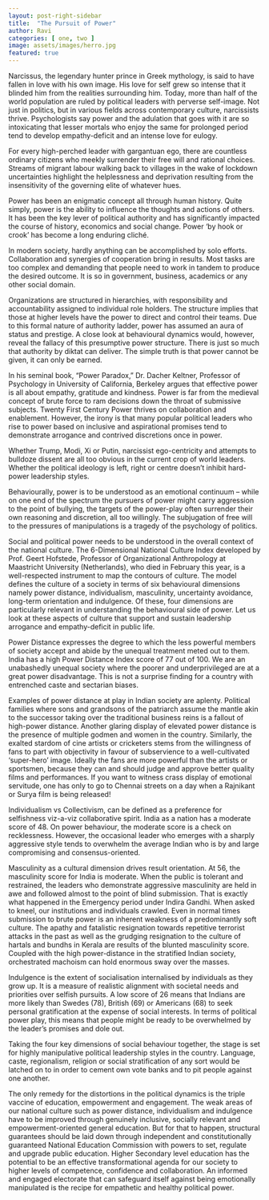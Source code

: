 ```yaml
---
layout: post-right-sidebar
title:  "The Pursuit of Power"
author: Ravi
categories: [ one, two ]
image: assets/images/herro.jpg
featured: true
---
```


Narcissus, the legendary hunter prince in Greek mythology, is said to have fallen  in love with his own image. His love for self grew so intense that it blinded him from the realities surrounding him. Today, more than half of the world population  are ruled by  political leaders with perverse self-image. Not just in politics, but in various fields across contemporary culture,  narcissists thrive. Psychologists say power and the adulation that goes with it are so intoxicating  that lesser mortals who enjoy the same for prolonged period tend to develop empathy-deficit and an intense love for eulogy.

For every high-perched leader with gargantuan ego,  there are countless ordinary citizens who  meekly surrender their free will and rational choices. Streams of migrant labour walking back to villages in the wake of lockdown uncertainties highlight the helplessness and deprivation resulting from the insensitivity of the governing elite of whatever hues.

Power has been an enigmatic concept all through human history. Quite simply, power is the ability to influence the thoughts and actions of others. It has been the key lever of political authority and has significantly impacted the course of history, economics and social change. Power ‘by hook or crook’ has become a long enduring cliché.

In modern society, hardly anything can be accomplished by solo efforts. Collaboration and synergies of cooperation bring in results. Most tasks are too complex and demanding that people need to work in tandem to produce the desired outcome. It is so in government, business, academics or any other social domain.

Organizations are structured in hierarchies, with responsibility and accountability assigned to individual role holders. The structure implies that those at higher levels have the power to direct and control their teams. Due to this formal nature of authority ladder, power has assumed an aura of status and prestige. A close look at behavioural dynamics would, however, reveal the fallacy of this presumptive power structure. There is just so much that authority by diktat can deliver.  The simple truth is that power cannot be given, it can only be earned.

In his seminal book, “Power Paradox,” Dr. Dacher Keltner, Professor of Psychology in University of California, Berkeley argues that effective power is all about empathy, gratitude and kindness. Power is far from the medieval concept of brute force to ram decisions down the throat of  submissive subjects. Twenty First Century Power thrives on collaboration and enablement. However, the irony is that many popular political leaders who rise to power based on inclusive and aspirational promises tend to demonstrate arrogance and contrived discretions once in power.

Whether Trump, Modi,  Xi or Putin, narcissist ego-centricity and attempts to bulldoze dissent are all too obvious in the current crop of world leaders. Whether the political ideology is left, right or centre doesn’t inhibit hard-power leadership styles.

Behaviourally, power is to be understood as an emotional continuum – while on one end of the spectrum the pursuers of power might carry aggression to the point of bullying, the targets of the power-play  often surrender their own reasoning and discretion, all too willingly. The subjugation of free will to the pressures of manipulations is a tragedy of the psychology of politics.

Social and political power needs to be understood in the overall context of the national culture. The 6-Dimensional National Culture Index developed by Prof.  Geert Hofstede, Professor of Organizational Anthropology at Maastricht University (Netherlands), who died in February this year, is a well-respected instrument to map the contours of culture. The model defines the culture of a society in terms of six behavioural dimensions namely power distance, individualism, masculinity, uncertainty avoidance, long-term orientation and indulgence. Of these, four dimensions are particularly relevant in understanding the behavioural side of power.  Let us look at these aspects of culture that support and sustain leadership arrogance and empathy-deficit in public life.

Power Distance expresses the degree to which the less powerful members of society accept and abide by the unequal treatment meted out to them.  India has a high Power Distance Index score of 77 out of 100. We are an unabashedly unequal society where the poorer and underprivileged  are at a great power disadvantage. This is not a surprise finding for a country with entrenched caste and sectarian biases.

Examples of power distance at play in Indian society are aplenty. Political families where sons and grandsons of the patriarch assume the mantle akin to the successor taking over the traditional business reins is a fallout of high-power distance. Another glaring display of elevated power distance is the presence of multiple godmen and women in the country. Similarly, the exalted stardom of cine artists or cricketers stems from the willingness of fans to part with objectivity in favour of subservience to a well-cultivated ‘super-hero’ image. Ideally the fans are more powerful than the artists or sportsmen, because they can and should judge and approve better quality films and performances. If you want to witness crass display of emotional servitude, one has only to go to Chennai streets on a day when a Rajnikant or Surya film is being released!

Individualism vs Collectivism, can be defined as a preference for selfishness viz-a-viz collaborative spirit. India as a nation has a moderate score of 48. On power behaviour, the moderate score is a check on recklessness. However, the occasional leader who emerges with a sharply aggressive style tends to overwhelm the average Indian who is by and large compromising and consensus-oriented.

Masculinity as a cultural dimension drives result orientation. At 56, the masculinity score for India is moderate. When the public is tolerant and restrained, the leaders who demonstrate aggressive masculinity are held in awe and followed almost to the point of blind submission. That is exactly what happened in the Emergency period under Indira Gandhi. When asked to kneel, our institutions and individuals crawled. Even in normal times submission to brute power is an inherent weakness of a predominantly soft culture. The apathy and fatalistic resignation towards repetitive terrorist attacks in the past as well as the grudging resignation to the culture of hartals and bundhs in Kerala are results of the blunted masculinity score. Coupled with the high power-distance in the stratified Indian society, orchestrated machoism can hold enormous sway over the masses.

Indulgence is the extent of socialisation internalised by individuals as they grow up. It is a measure of realistic alignment with societal needs and priorities over selfish pursuits.  A low score of 26 means that Indians are more likely than Swedes (78), British (69) or Americans (68) to seek personal gratification at the expense of social interests. In terms of political power play, this means that people might be ready to be overwhelmed by the leader’s promises and dole out.

Taking the four key dimensions of social behaviour together, the stage is set for highly manipulative political leadership styles in the country. Language, caste, regionalism, religion or social stratification of any sort would be latched on to in order to cement own vote banks and to pit people against one another.

The only remedy for the distortions in the political dynamics is the triple vaccine of education, empowerment and engagement. The weak areas of our national culture such as power distance, individualism and indulgence have to be improved through genuinely inclusive, socially relevant and empowerment-oriented general education. But for that to happen, structural guarantees should be laid down through independent and constitutionally guaranteed National Education Commission with powers to set, regulate and upgrade public education. Higher Secondary level education has the potential to be an effective transformational agenda for our society to higher levels of competence, confidence and collaboration.  An informed and engaged electorate that can safeguard itself against being emotionally manipulated is the recipe for empathetic and healthy political power. 
